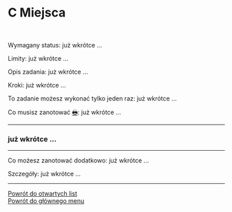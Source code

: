 # <span class="status status-list"><span class="status status-list">C</span> Miejsca</span>
<br />

<span class="status status-title">Wymagany status:</span> już wkrótce ...
<br />

<span class="status status-title">Limity:</span> już wkrótce ...
<br />

<span class="status status-title">Opis zadania:</span> już wkrótce ...
<br />

<span class="status status-title">Kroki:</span> już wkrótce ...
<br />

<span class="status status-title">To zadanie możesz wykonać tylko jeden raz:</span> już wkrótce ...
<br />

<span class="status status-title">Co musisz zanotować [🖶](wszystkie_materialy_do_pobrania.md#miejsca):</span> już wkrótce ...
<br />

---
### <div class="colored centered">już wkrótce ...</div>

---
<span class="status status-title">Co możesz zanotować dodatkowo:</span> już wkrótce ...

<span class="status status-title">Szczegóły:</span> już wkrótce ...

---
[Powrót do otwartych list](jak_zaczac_czyli_o_otwartych_listach.md)  
[Powrót do głównego menu](index.md)
